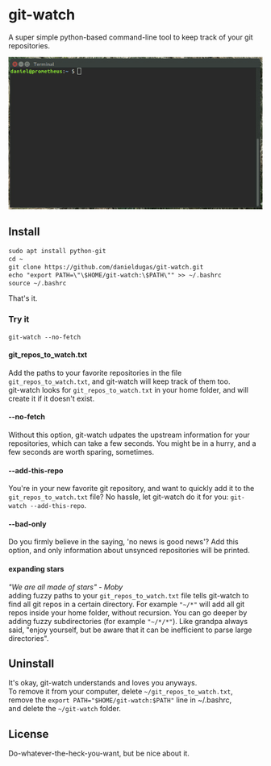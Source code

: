 # git-watch
A super simple python-based command-line tool to keep track of your git repositories.

[![Demo git-watch](https://raw.githubusercontent.com/danieldugas/git-watch/master/demo.gif)]()

## Install

```
sudo apt install python-git
cd ~
git clone https://github.com/danieldugas/git-watch.git
echo "export PATH=\"\$HOME/git-watch:\$PATH\"" >> ~/.bashrc
source ~/.bashrc
```
That's it.

### Try it
```
git-watch --no-fetch
```

#### git_repos_to_watch.txt
Add the paths to your favorite repositories in the file ```git_repos_to_watch.txt```, and git-watch will keep track of them too.  
git-watch looks for ```git_repos_to_watch.txt``` in your home folder, and will create it if it doesn't exist.

#### --no-fetch
Without this option, git-watch udpates the upstream information for your repositories, which can take a few seconds. You might be in a hurry, and a few seconds are worth sparing, sometimes.

#### --add-this-repo
You're in your new favorite git repository, and want to quickly add it to the ```git_repos_to_watch.txt``` file? No hassle, let git-watch do it for you: ```git-watch --add-this-repo```.

#### --bad-only
Do you firmly believe in the saying, 'no news is good news'? Add this option, and only information about unsynced repositories will be printed.

#### expanding stars
*"We are all made of stars" - Moby*  
adding fuzzy paths to your ```git_repos_to_watch.txt``` file tells git-watch to find all git repos in a certain directory.
For example ```"~/*"``` will add all git repos inside your home folder, without recursion.
You can go deeper by adding fuzzy subdirectories (for example ```"~/*/*"```).
Like grandpa always said, "enjoy yourself, but be aware that it can be inefficient to parse large directories".


## Uninstall

It's okay, git-watch understands and loves you anyways.  
To remove it from your computer, delete ```~/git_repos_to_watch.txt```,  
remove the ```export PATH="$HOME/git-watch:$PATH"``` line in ~/.bashrc,  
and delete the ```~/git-watch``` folder. 

## License

Do-whatever-the-heck-you-want, but be nice about it.
